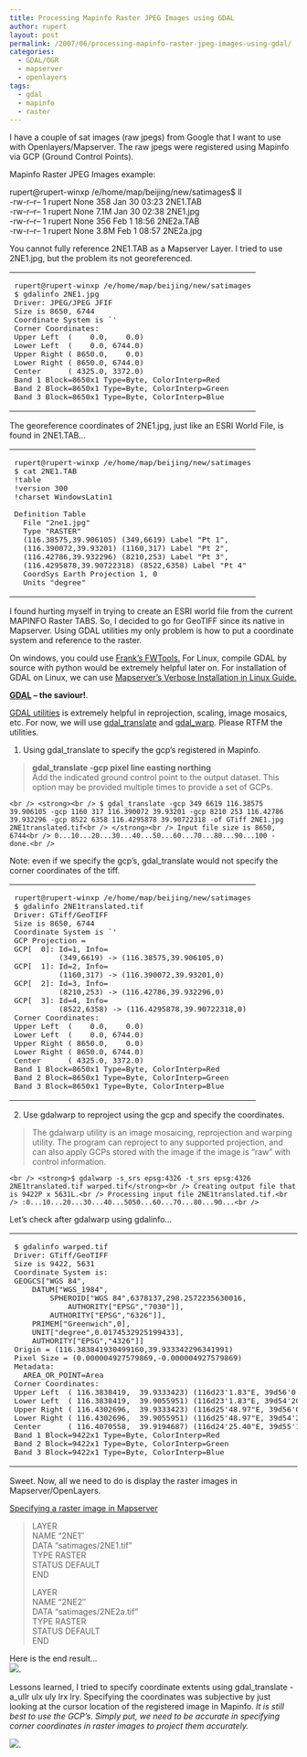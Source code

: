 ```yaml
---
title: Processing Mapinfo Raster JPEG Images using GDAL
author: rupert
layout: post
permalink: /2007/06/processing-mapinfo-raster-jpeg-images-using-gdal/
categories:
  - GDAL/OGR
  - mapserver
  - openlayers
tags:
  - gdal
  - mapinfo
  - raster
---
```

I have a couple of sat images (raw jpegs) from Google that I want to use with Openlayers/Mapserver. The raw jpegs were registered using Mapinfo via GCP (Ground Control Points).

Mapinfo Raster JPEG Images example:

rupert@rupert-winxp /e/home/map/beijing/new/satimages$ ll  
-rw-r&#8211;r&#8211; 1 rupert None 358 Jan 30 03:23 2NE1.TAB  
-rw-r&#8211;r&#8211; 1 rupert None 7.1M Jan 30 02:38 2NE1.jpg  
-rw-r&#8211;r&#8211; 1 rupert None 356 Feb 1 18:56 2NE2a.TAB  
-rw-r&#8211;r&#8211; 1 rupert None 3.8M Feb 1 08:57 2NE2a.jpg

You cannot fully reference 2NE1.TAB as a Mapserver Layer. I tried to use 2NE1.jpg, but the problem its not georeferenced.

<div class="wp_syntax">
  <table>
    <tr>
      <td class="code">
        <pre class="text" style="font-family:monospace;">rupert@rupert-winxp /e/home/map/beijing/new/satimages
$ gdalinfo 2NE1.jpg
Driver: JPEG/JPEG JFIF
Size is 8650, 6744
Coordinate System is `'
Corner Coordinates:
Upper Left  (    0.0,    0.0)
Lower Left  (    0.0, 6744.0)
Upper Right ( 8650.0,    0.0)
Lower Right ( 8650.0, 6744.0)
Center      ( 4325.0, 3372.0)
Band 1 Block=8650x1 Type=Byte, ColorInterp=Red
Band 2 Block=8650x1 Type=Byte, ColorInterp=Green
Band 3 Block=8650x1 Type=Byte, ColorInterp=Blue</pre>
      </td>
    </tr>
  </table>
</div>

The georeference coordinates of 2NE1.jpg, just like an ESRI World File, is found in 2NE1.TAB&#8230;

<div class="wp_syntax">
  <table>
    <tr>
      <td class="code">
        <pre class="text" style="font-family:monospace;">rupert@rupert-winxp /e/home/map/beijing/new/satimages
$ cat 2NE1.TAB
!table
!version 300
!charset WindowsLatin1
&nbsp;
Definition Table
  File "2ne1.jpg"
  Type "RASTER"
  (116.38575,39.906105) (349,6619) Label "Pt 1",
  (116.390072,39.93201) (1160,317) Label "Pt 2",
  (116.42786,39.932296) (8210,253) Label "Pt 3",
  (116.4295878,39.90722318) (8522,6358) Label "Pt 4"
  CoordSys Earth Projection 1, 0
  Units "degree"</pre>
      </td>
    </tr>
  </table>
</div>

I found hurting myself in trying to create an ESRI world file from the current MAPINFO Raster TABS. So, I decided to go for GeoTIFF since its native in Mapserver. Using GDAL utilities my only problem is how to put a coordinate system and reference to the raster.

On windows, you could use [Frank&#8217;s FWTools.][1] For Linux, compile GDAL by source with python would be extremely helpful later on. For installation of GDAL on Linux, we can use [Mapserver&#8217;s Verbose Installation in Linux Guide.][2]

**[GDAL][3] &#8211; the saviour!**.

[GDAL utilities][4] is extremely helpful in reprojection, scaling, image mosaics, etc. For now, we will use [gdal_translate][5] and [gdal_warp][6]. Please RTFM the utilities.

1. Using gdal_translate to specify the gcp&#8217;s registered in Mapinfo.

> **gdal_translate -gcp pixel line easting northing**  
> Add the indicated ground control point to the output dataset. This option may be provided multiple times to provide a set of GCPs.

`<br />
<strong><br />
$ gdal_translate -gcp 349 6619 116.38575 39.906105 -gcp 1160 317 116.390072 39.93201 -gcp 8210 253 116.42786 39.932296 -gcp 8522 6358 116.4295878 39.90722318 -of GTiff 2NE1.jpg 2NE1translated.tif<br />
</strong><br />
Input file size is 8650, 6744<br />
0...10...20...30...40...50...60...70...80...90...100 - done.<br />
`

Note: even if we specify the gcp&#8217;s, gdal_translate would not specify the corner coordinates of the tiff.

<div class="wp_syntax">
  <table>
    <tr>
      <td class="code">
        <pre class="text" style="font-family:monospace;">rupert@rupert-winxp /e/home/map/beijing/new/satimages
$ gdalinfo 2NE1translated.tif
Driver: GTiff/GeoTIFF
Size is 8650, 6744
Coordinate System is `'
GCP Projection =
GCP[  0]: Id=1, Info=
          (349,6619) -&gt; (116.38575,39.906105,0)
GCP[  1]: Id=2, Info=
          (1160,317) -&gt; (116.390072,39.93201,0)
GCP[  2]: Id=3, Info=
          (8210,253) -&gt; (116.42786,39.932296,0)
GCP[  3]: Id=4, Info=
          (8522,6358) -&gt; (116.4295878,39.90722318,0)
Corner Coordinates:
Upper Left  (    0.0,    0.0)
Lower Left  (    0.0, 6744.0)
Upper Right ( 8650.0,    0.0)
Lower Right ( 8650.0, 6744.0)
Center      ( 4325.0, 3372.0)
Band 1 Block=8650x1 Type=Byte, ColorInterp=Red
Band 2 Block=8650x1 Type=Byte, ColorInterp=Green
Band 3 Block=8650x1 Type=Byte, ColorInterp=Blue</pre>
      </td>
    </tr>
  </table>
</div>

2. Use gdalwarp to reproject using the gcp and specify the coordinates.

> The gdalwarp utility is an image mosaicing, reprojection and warping utility. The program can reproject to any supported projection, and can also apply GCPs stored with the image if the image is &#8220;raw&#8221; with control information.

`<br />
<strong>$ gdalwarp -s_srs epsg:4326 -t_srs epsg:4326 2NE1translated.tif warped.tif</strong><br />
Creating output file that is 9422P x 5631L.<br />
Processing input file 2NE1translated.tif.<br />
:0...10...20...30...40...5050...60...70...80...90...<br />
`

Let&#8217;s check after gdalwarp using gdalinfo&#8230;

<div class="wp_syntax">
  <table>
    <tr>
      <td class="code">
        <pre class="text" style="font-family:monospace;">$ gdalinfo warped.tif
Driver: GTiff/GeoTIFF
Size is 9422, 5631
Coordinate System is:
GEOGCS["WGS 84",
    DATUM["WGS_1984",
        SPHEROID["WGS 84",6378137,298.2572235630016,
            AUTHORITY["EPSG","7030"]],
        AUTHORITY["EPSG","6326"]],
    PRIMEM["Greenwich",0],
    UNIT["degree",0.0174532925199433],
    AUTHORITY["EPSG","4326"]]
Origin = (116.383841930499160,39.933342296341991)
Pixel Size = (0.000004927579869,-0.000004927579869)
Metadata:
  AREA_OR_POINT=Area
Corner Coordinates:
Upper Left  ( 116.3838419,  39.9333423) (116d23'1.83"E, 39d56'0.03"N)
Lower Left  ( 116.3838419,  39.9055951) (116d23'1.83"E, 39d54'20.14"N)
Upper Right ( 116.4302696,  39.9333423) (116d25'48.97"E, 39d56'0.03"N)
Lower Right ( 116.4302696,  39.9055951) (116d25'48.97"E, 39d54'20.14"N)
Center      ( 116.4070558,  39.9194687) (116d24'25.40"E, 39d55'10.09"N)
Band 1 Block=9422x1 Type=Byte, ColorInterp=Red
Band 2 Block=9422x1 Type=Byte, ColorInterp=Green
Band 3 Block=9422x1 Type=Byte, ColorInterp=Blue</pre>
      </td>
    </tr>
  </table>
</div>

Sweet. Now, all we need to do is display the raster images in Mapserver/OpenLayers.

[Specifying a raster image in Mapserver][7]

> LAYER  
> NAME &#8220;2NE1&#8243;  
> DATA &#8220;satimages/2NE1.tif&#8221;  
> TYPE RASTER  
> STATUS DEFAULT  
> END
> 
> LAYER  
> NAME &#8220;2NE2&#8243;  
> DATA &#8220;satimages/2NE2a.tif&#8221;  
> TYPE RASTER  
> STATUS DEFAULT  
> END

Here is the end result&#8230;  
![][8].

Lessons learned, I tried to specify coordinate extents using gdal\_translate -a\_ullr ulx uly lrx lry. Specifying the coordinates was subjective by just looking at the cursor location of the registered image in Mapinfo. *It is still best to use the GCP&#8217;s. Simply put, we need to be accurate in specifying corner coordinates in raster images to project them accurately.*

![][9].

 [1]: http://fwtools.maptools.org
 [2]: http://mapserver.gis.umn.edu/docs/howto/verboselinuxinstall/
 [3]: http://www.gdal.org/
 [4]: http://www.gdal.org/gdal_utilities.html
 [5]: http://www.gdal.org/gdal_translate.html
 [6]: http://www.gdal.org/gdalwarp.html
 [7]: http://mapserver.gis.umn.edu/docs/howto/raster_data
 [8]: /wordpress/images/gdal_warp.jpg
 [9]: /wordpress/images/gdal_merge.jpg